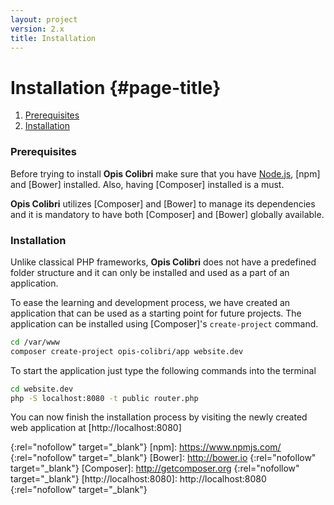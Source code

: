 ```yaml
---
layout: project
version: 2.x
title: Installation
---
```

# Installation {#page-title}

1. [Prerequisites](#prerequisites)
2. [Installation](#installation)

### Prerequisites

Before trying to install **Opis Colibri** make sure that you have [Node.js], [npm] and [Bower] installed.
Also, having [Composer] installed is a must. 

**Opis Colibri** utilizes [Composer] and [Bower] to manage its dependencies and it is mandatory to have both 
[Composer] and [Bower] globally available.

### Installation

Unlike classical PHP frameworks, **Opis Colibri** does not have a predefined folder structure and it can only
be installed and used as a part of an application.

To ease the learning and development process, we have created an application that can be used as a starting point for future
projects. The application can be installed using [Composer]'s `create-project` command.

```bash
cd /var/www
composer create-project opis-colibri/app website.dev
```

To start the application just type the following commands into the terminal

```bash
cd website.dev
php -S localhost:8080 -t public router.php
```

You can now finish the installation process by visiting the newly created web 
application at [http://localhost:8080]

[Node.js]: https://nodejs.org
{:rel="nofollow" target="_blank"}
[npm]: https://www.npmjs.com/
{:rel="nofollow" target="_blank"}
[Bower]: http://bower.io
{:rel="nofollow" target="_blank"}
[Composer]: http://getcomposer.org
{:rel="nofollow" target="_blank"}
[http://localhost:8080]: http://localhost:8080
{:rel="nofollow" target="_blank"}
